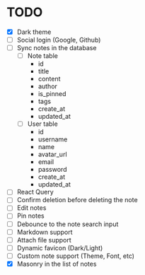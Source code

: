 
# TODO

- [x] Dark theme
- [ ] Social login (Google, Github)
- [ ] Sync notes in the database
  - [ ] Note table
    - id
    - title
    - content
    - author
    - is_pinned
    - tags
    - create_at
    - updated_at
  - [ ] User table
    - id
    - username
    - name
    - avatar_url
    - email
    - password
    - create_at
    - updated_at
- [ ] React Query
- [ ] Confirm deletion before deleting the note
- [ ] Edit notes
- [ ] Pin notes
- [ ] Debounce to the note search input
- [ ] Markdown support
- [ ] Attach file support
- [ ] Dynamic favicon (Dark/Light)
- [ ] Custom note support (Theme, Font, etc)
- [x] Masonry in the list of notes
